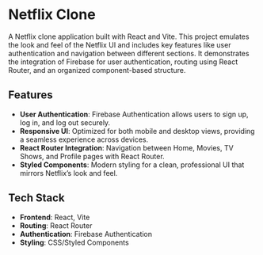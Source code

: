 # Netflix Clone

A Netflix clone application built with React and Vite. This project emulates the look and feel of the Netflix UI and includes key features like user authentication and navigation between different sections. It demonstrates the integration of Firebase for user authentication, routing using React Router, and an organized component-based structure.

## Features

- **User Authentication**: Firebase Authentication allows users to sign up, log in, and log out securely.
- **Responsive UI**: Optimized for both mobile and desktop views, providing a seamless experience across devices.
- **React Router Integration**: Navigation between Home, Movies, TV Shows, and Profile pages with React Router.
- **Styled Components**: Modern styling for a clean, professional UI that mirrors Netflix’s look and feel.

## Tech Stack

- **Frontend**: React, Vite
- **Routing**: React Router
- **Authentication**: Firebase Authentication
- **Styling**: CSS/Styled Components
